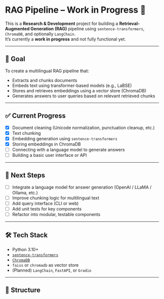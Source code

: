 # RAG Pipeline – Work in Progress 🚧

This is a **Research & Development** project for building a **Retrieval-Augmented Generation (RAG)** pipeline using `sentence-transformers`, `ChromaDB`, and optionally `LangChain`.  
It’s currently a **work in progress** and not fully functional yet.

---

## 📌 Goal

To create a multilingual RAG pipeline that:
- Extracts and chunks documents
- Embeds text using transformer-based models (e.g., LaBSE)
- Stores and retrieves embeddings using a vector store (ChromaDB)
- Generates answers to user queries based on relevant retrieved chunks

---

## ✅ Current Progress

- [x] Document cleaning (Unicode normalization, punctuation cleanup, etc.)
- [x] Text chunking
- [x] Embedding generation using `sentence-transformers`
- [x] Storing embeddings in ChromaDB
- [ ] Connecting with a language model to generate answers
- [ ] Building a basic user interface or API

---

## 🚧 Next Steps

- [ ] Integrate a language model for answer generation (OpenAI / LLaMA / Ollama, etc.)
- [ ] Improve chunking logic for multilingual text
- [ ] Add query interface (CLI or web)
- [ ] Add unit tests for key components
- [ ] Refactor into modular, testable components

---

## 🛠️ Tech Stack

- Python 3.10+
- [`sentence-transformers`](https://www.sbert.net/)
- [`ChromaDB`](https://www.trychroma.com/)
- `faiss` or `chromadb` as vector store
- (Planned) `LangChain`, `FastAPI`, or `Gradio`

---

## 📂 Structure
